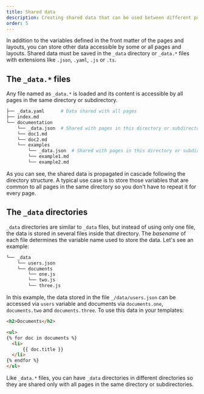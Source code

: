 ```yaml
---
title: Shared data
description: Creating shared data that can be used between different pages
order: 5
---
```


In addition to the variables defined in the front matter of the pages and
layouts, you can store other data accessible by some or all pages and layouts.
Shared data must be saved in the `_data` directory or `_data.*` files with
extensions like `.json`, `.yaml`, `.js` or `.ts`.

## The `_data.*` files

Any file named as `_data.*` is loaded and its content is accessible by all pages
in the same directory or subdirectory.

```sh
├── _data.yaml      # Data shared with all pages
├── index.md
└── documentation
    └── _data.json  # Shared with pages in this directory or subdirectories
    └── doc1.md
    └── doc2.md
    └── examples
        └── _data.json  # Shared with pages in this directory or subdirectories
        └── example1.md
        └── example2.md
```

As you can see, the shared data is propagated in cascade following the directory
structure. A typical use case is to store those variables that are common to all
pages in the same directory so you don't have to repeat it for every page.

## The `_data` directories

`_data` directories are similar to `_data` files, but instead of using only one
file, the data is stored in several files inside that directory. The _basename_
of each file determines the variable name used to store the data. Let's see an
example:

```txt
└── _data
    └── users.json
    └── documents
        └── one.js
        └── two.js
        └── three.js
```

In this example, the data stored in the file `_/data/users.json` can be accessed
via `users` variable and documents via `documents.one`, `documents.two` and
`documents.three`. To use this data in your templates:

```html
<h2>Documents</h2>

<ul>
{% for doc in documents %}
  <li>
      {{ doc.title }}
  </li>
{% endfor %}
</ul>
```

Like `_data.*` files, you can have `_data` directories in different directories
so they are shared only with all pages in the same directory or subdirectories.
